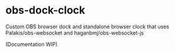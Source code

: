 # obs-dock-clock
Custom OBS browser dock and standalone browser clock that uses Palakis/obs-websocket and haganbmj/obs-websocket-js

(Documentation WIP)
